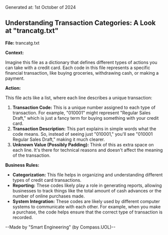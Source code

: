 Generated at: 1st October of 2024

##  Understanding Transaction Categories: A Look at "trancatg.txt"

**File:**  trancatg.txt

**Context:**

Imagine this file as a dictionary that defines different types of actions you can take with a credit card. Each code in this file represents a specific financial transaction, like buying groceries, withdrawing cash, or making a payment.

**Action:**

This file acts like a list, where each line describes a unique transaction:

1. **Transaction Code:** This is a unique number assigned to each type of transaction. For example, "010001" might represent "Regular Sales Draft," which is just a fancy term for buying something with your credit card.
2. **Transaction Description:** This part explains in simple words what the code means. So, instead of seeing just "010001," you'll see "010001 Regular Sales Draft," making it much clearer.
3. **Unknown Value (Possibly Padding):**  Think of this as extra space on each line. It's there for technical reasons and doesn't affect the meaning of the transaction.

**Business Rules:**

* **Categorization:** This file helps in organizing and understanding different types of credit card transactions.  
* **Reporting:** These codes likely play a role in generating reports, allowing businesses to track things like the total amount of cash advances or the number of online purchases made.
* **System Integration:** These codes are likely used by different computer systems to communicate with each other. For example, when you make a purchase, the code helps ensure that the correct type of transaction is recorded.

--Made by "Smart Engineering" (by Compass.UOL)--